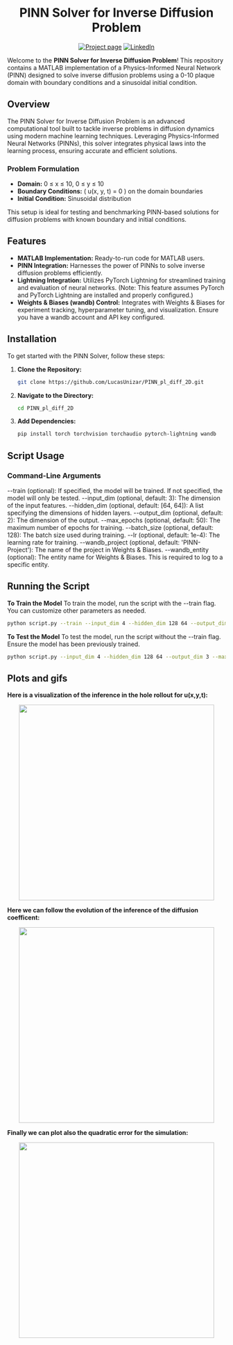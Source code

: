 <div align="center"> 

# PINN Solver for Inverse Diffusion Problem

[![Project page](https://img.shields.io/badge/-Project%20page-green)](https://amb.unizar.es/people/lucas/tesan/)
[![Linkedln](https://img.shields.io/badge/-Linkdln%20page-blue)](https://www.linkedin.com/in/lucas-tesan-ingbiozar/)

</div>

Welcome to the **PINN Solver for Inverse Diffusion Problem**! This repository contains a MATLAB implementation of a Physics-Informed Neural Network (PINN) designed to solve inverse diffusion problems using a 0-10 plaque domain with boundary conditions and a sinusoidal initial condition.

## Overview

The PINN Solver for Inverse Diffusion Problem is an advanced computational tool built to tackle inverse problems in diffusion dynamics using modern machine learning techniques. Leveraging Physics-Informed Neural Networks (PINNs), this solver integrates physical laws into the learning process, ensuring accurate and efficient solutions.

### Problem Formulation

- **Domain:** 0 ≤ x ≤ 10, 0 ≤ y ≤ 10
- **Boundary Conditions:** \( u(x, y, t) = 0 \) on the domain boundaries
- **Initial Condition:** Sinusoidal distribution 

This setup is ideal for testing and benchmarking PINN-based solutions for diffusion problems with known boundary and initial conditions.

## Features

- **MATLAB Implementation:** Ready-to-run code for MATLAB users.
- **PINN Integration:** Harnesses the power of PINNs to solve inverse diffusion problems efficiently.
- **Lightning Integration:** Utilizes PyTorch Lightning for streamlined training and evaluation of neural networks. (Note: This feature assumes PyTorch and PyTorch Lightning are installed and properly configured.)
- **Weights & Biases (wandb) Control:** Integrates with Weights & Biases for experiment tracking, hyperparameter tuning, and visualization. Ensure you have a wandb account and API key configured.

## Installation

To get started with the PINN Solver, follow these steps:

1. **Clone the Repository:**
   ```bash
   git clone https://github.com/LucasUnizar/PINN_pl_diff_2D.git

2. **Navigate to the Directory:**
   ```bash
   cd PINN_pl_diff_2D

3. **Add Dependencies:**
   ```bash
   pip install torch torchvision torchaudio pytorch-lightning wandb

## Script Usage
### Command-Line Arguments
--train (optional): If specified, the model will be trained. If not specified, the model will only be tested.
--input_dim (optional, default: 3): The dimension of the input features.
--hidden_dim (optional, default: [64, 64]): A list specifying the dimensions of hidden layers.
--output_dim (optional, default: 2): The dimension of the output.
--max_epochs (optional, default: 50): The maximum number of epochs for training.
--batch_size (optional, default: 128): The batch size used during training.
--lr (optional, default: 1e-4): The learning rate for training.
--wandb_project (optional, default: 'PINN-Project'): The name of the project in Weights & Biases.
--wandb_entity (optional): The entity name for Weights & Biases. This is required to log to a specific entity.

## Running the Script
**To Train the Model**
To train the model, run the script with the --train flag. You can customize other parameters as needed.
   ```bash
   python script.py --train --input_dim 4 --hidden_dim 128 64 --output_dim 3 --max_epochs 100 --batch_size 64 --lr 1e-5 --wandb_project MyPINNProject --wandb_entity my_wandb_entity
   ```

**To Test the Model**
To test the model, run the script without the --train flag. Ensure the model has been previously trained.
   ```bash
   python script.py --input_dim 4 --hidden_dim 128 64 --output_dim 3 --max_epochs 100 --batch_size 64 --lr 1e-5 --wandb_project MyPINNProject --wandb_entity my_wandb_entity
   ```

## Plots and gifs
**Here is a visualization of the inference in the hole rollout for u(x,y,t):**

<div align="center">
<img src="/outputs/plots/pred_vs_gt_evolution_3D.gif" width="450">
</div>

**Here we can follow the evolution of the inference of the diffusion coefficent:**

<div align="center">
<img src="/outputs/plots/alpha_evolution_3D.gif" width="450">
</div>

**Finally we can plot also the quadratic error for the simulation:**

<div align="center">
<img src="/outputs/plots/qerror_evolution_3D.gif" width="450">
</div>
   
